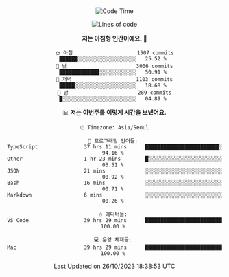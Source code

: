 <div align="center">

<br />

 <!--START_SECTION:waka-->
![Code Time](http://img.shields.io/badge/Code%20Time-1%2C491%20hrs%2049%20mins-blue)

![Lines of code](https://img.shields.io/badge/%EC%A0%80%EB%8A%94%20%EC%97%AC%ED%83%9C%EA%B9%8C%EC%A7%80%20-4.5%20million%20%EC%A4%84%EC%9D%98%20%EC%BD%94%EB%93%9C%EB%A5%BC%20%EC%9E%91%EC%84%B1%ED%96%88%EC%96%B4%EC%9A%94.-blue)

**저는 아침형 인간이에요. 🐤** 

```text
🌞 아침                     1507 commits        ██████░░░░░░░░░░░░░░░░░░░   25.52 % 
🌆 낮　                     3006 commits        █████████████░░░░░░░░░░░░   50.91 % 
🌃 저녁                     1103 commits        █████░░░░░░░░░░░░░░░░░░░░   18.68 % 
🌙 밤　                     289 commits         █░░░░░░░░░░░░░░░░░░░░░░░░   04.89 % 
```


📊 **저는 이번주를 이렇게 시간을 보냈어요.** 

```text
🕑︎ Timezone: Asia/Seoul

💬 프로그래밍 언어들: 
TypeScript               37 hrs 11 mins      ████████████████████████░   94.16 % 
Other                    1 hr 23 mins        █░░░░░░░░░░░░░░░░░░░░░░░░   03.51 % 
JSON                     21 mins             ░░░░░░░░░░░░░░░░░░░░░░░░░   00.92 % 
Bash                     16 mins             ░░░░░░░░░░░░░░░░░░░░░░░░░   00.71 % 
Markdown                 6 mins              ░░░░░░░░░░░░░░░░░░░░░░░░░   00.26 % 

🔥 에디터들: 
VS Code                  39 hrs 29 mins      █████████████████████████   100.00 % 

💻 운영 체제들: 
Mac                      39 hrs 29 mins      █████████████████████████   100.00 % 
```


 Last Updated on 26/10/2023 18:38:53 UTC
<!--END_SECTION:waka-->

</div>
